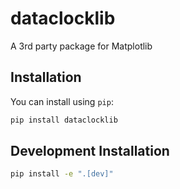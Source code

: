 # dataclocklib

A 3rd party package for Matplotlib

## Installation

You can install using `pip`:

```bash
pip install dataclocklib
```

## Development Installation

```bash
pip install -e ".[dev]"
```
